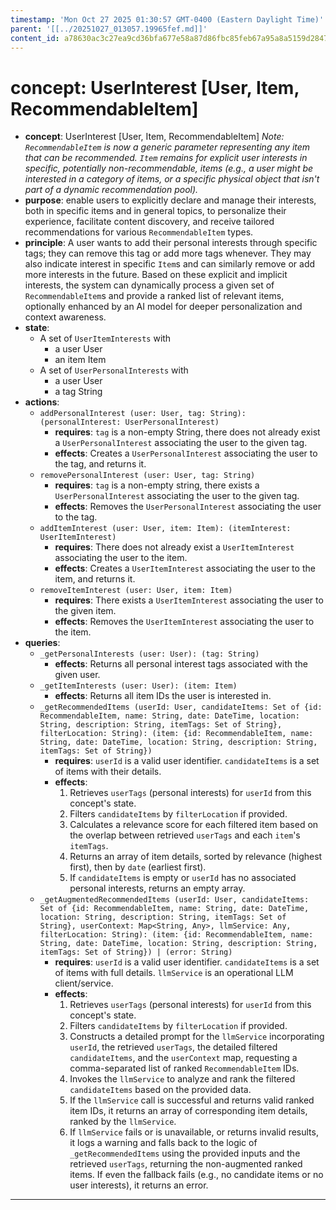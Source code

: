 ```yaml
---
timestamp: 'Mon Oct 27 2025 01:30:57 GMT-0400 (Eastern Daylight Time)'
parent: '[[../20251027_013057.19965fef.md]]'
content_id: a78630ac3c27ea9cd36bfa677e58a87d86fbc85feb67a95a8a5159d2847ce918
---
```


# concept: UserInterest \[User, Item, RecommendableItem]

* **concept**: UserInterest \[User, Item, RecommendableItem]
  *Note: `RecommendableItem` is now a generic parameter representing any item that can be recommended. `Item` remains for explicit user interests in specific, potentially non-recommendable, items (e.g., a user might be interested in a *category* of items, or a specific *physical object* that isn't part of a dynamic recommendation pool).*
* **purpose**: enable users to explicitly declare and manage their interests, both in specific items and in general topics, to personalize their experience, facilitate content discovery, and receive tailored recommendations for various `RecommendableItem` types.
* **principle**: A user wants to add their personal interests through specific tags; they can remove this tag or add more tags whenever. They may also indicate interest in specific `Item`s and can similarly remove or add more interests in the future. Based on these explicit and implicit interests, the system can dynamically process a given set of `RecommendableItem`s and provide a ranked list of relevant items, optionally enhanced by an AI model for deeper personalization and context awareness.
* **state**:
  * A set of `UserItemInterests` with
    * a user User
    * an item Item
  * A set of `UserPersonalInterests` with
    * a user User
    * a tag String
* **actions**:
  * `addPersonalInterest (user: User, tag: String): (personalInterest: UserPersonalInterest)`
    * **requires**: `tag` is a non-empty String, there does not already exist a `UserPersonalInterest` associating the user to the given tag.
    * **effects**: Creates a `UserPersonalInterest` associating the user to the tag, and returns it.
  * `removePersonalInterest (user: User, tag: String)`
    * **requires**: `tag` is a non-empty string, there exists a `UserPersonalInterest` associating the user to the given tag.
    * **effects**: Removes the `UserPersonalInterest` associating the user to the tag.
  * `addItemInterest (user: User, item: Item): (itemInterest: UserItemInterest)`
    * **requires**: There does not already exist a `UserItemInterest` associating the user to the item.
    * **effects**: Creates a `UserItemInterest` associating the user to the item, and returns it.
  * `removeItemInterest (user: User, item: Item)`
    * **requires**: There exists a `UserItemInterest` associating the user to the given item.
    * **effects**: Removes the `UserItemInterest` associating the user to the item.
* **queries**:
  * `_getPersonalInterests (user: User): (tag: String)`
    * **effects**: Returns all personal interest tags associated with the given user.
  * `_getItemInterests (user: User): (item: Item)`
    * **effects**: Returns all item IDs the user is interested in.
  * `_getRecommendedItems (userId: User, candidateItems: Set of {id: RecommendableItem, name: String, date: DateTime, location: String, description: String, itemTags: Set of String}, filterLocation: String): (item: {id: RecommendableItem, name: String, date: DateTime, location: String, description: String, itemTags: Set of String})`
    * **requires**: `userId` is a valid user identifier. `candidateItems` is a set of items with their details.
    * **effects**:
      1. Retrieves `userTags` (personal interests) for `userId` from this concept's state.
      2. Filters `candidateItems` by `filterLocation` if provided.
      3. Calculates a relevance score for each filtered item based on the overlap between retrieved `userTags` and each `item`'s `itemTags`.
      4. Returns an array of item details, sorted by relevance (highest first), then by `date` (earliest first).
      5. If `candidateItems` is empty or `userId` has no associated personal interests, returns an empty array.
  * `_getAugmentedRecommendedItems (userId: User, candidateItems: Set of {id: RecommendableItem, name: String, date: DateTime, location: String, description: String, itemTags: Set of String}, userContext: Map<String, Any>, llmService: Any, filterLocation: String): (item: {id: RecommendableItem, name: String, date: DateTime, location: String, description: String, itemTags: Set of String}) | (error: String)`
    * **requires**: `userId` is a valid user identifier. `candidateItems` is a set of items with full details. `llmService` is an operational LLM client/service.
    * **effects**:
      1. Retrieves `userTags` (personal interests) for `userId` from this concept's state.
      2. Filters `candidateItems` by `filterLocation` if provided.
      3. Constructs a detailed prompt for the `llmService` incorporating `userId`, the retrieved `userTags`, the detailed filtered `candidateItems`, and the `userContext` map, requesting a comma-separated list of ranked `RecommendableItem` IDs.
      4. Invokes the `llmService` to analyze and rank the filtered `candidateItems` based on the provided data.
      5. If the `llmService` call is successful and returns valid ranked item IDs, it returns an array of corresponding item details, ranked by the `llmService`.
      6. If `llmService` fails or is unavailable, or returns invalid results, it logs a warning and falls back to the logic of `_getRecommendedItems` using the provided inputs and the retrieved `userTags`, returning the non-augmented ranked items. If even the fallback fails (e.g., no candidate items or no user interests), it returns an error.

***
